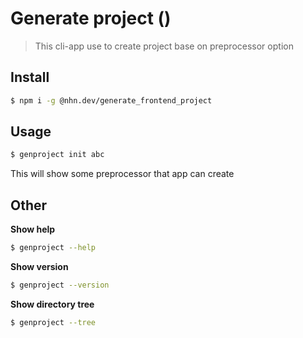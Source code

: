 # Generate project ()

> This cli-app use to create project base on preprocessor option

## Install

```bash
$ npm i -g @nhn.dev/generate_frontend_project
```

## Usage

```bash
$ genproject init abc
```

This will show some preprocessor that app can create

## Other

**Show help**

```bash
$ genproject --help
```

**Show version**

```bash
$ genproject --version
```

**Show directory tree**

```bash
$ genproject --tree
```
